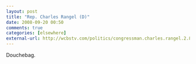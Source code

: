 ```yaml
---
layout: post  
title: "Rep. Charles Rangel (D)"  
date: 2008-09-20 00:50  
comments: true  
categories: [elsewhere]
external-url: http://wcbstv.com/politics/congressman.charles.rangel.2.821541.html
---
```


Douchebag.
